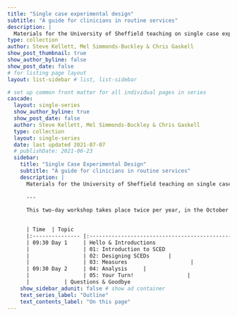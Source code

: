 ```yaml
---
title: "Single case experimental design"
subtitle: "A guide for clinicians in routine services"
description: |
  Materials for the University of Sheffield teaching on single case experimental design.
type: collection
author: Steve Kellett, Mel Simmonds-Buckley & Chris Gaskell
show_post_thumbnail: true
show_author_byline: false
show_post_date: false
# for listing page layout
layout: list-sidebar # list, list-sidebar

# set up common front matter for all individual pages in series
cascade:
  layout: single-series 
  show_author_byline: true
  show_post_date: false
  author: Steve Kellett, Mel Simmonds-Buckley & Chris Gaskell
  type: collection
  layout: single-series
  date: last updated 2021-07-07
  # publishDate: 2021-06-23
  sidebar:
    title: "Single Case Experimental Design"
    subtitle: "A guide for clinicians in routine services"
    description: |
      Materials for the University of Sheffield teaching on single case experimental design.
      
      ---
      
      This two-day workshop takes place twice per year, in the October (clinical psychology trainees) and in the March (clinical associate psychology trainees). 

      
      | Time  | Topic                                                                           |
      |:--------------- |:--------------------------------------------------------------------- |
      | 09:30 Day 1     | Hello & Introductions                                                 |
      |                 | 01: Introduction to SCED                      |
      |                 | 02: Designing SCEDs      |
      |                 | 03: Measures                    |
      | 09:30 Day 2     | 04: Analysis     |
      |                 | 05: Your Turn!                 |
      |           | Questions & Goodbye                                                   |
    show_sidebar_adunit: false # show ad container
    text_series_label: "Outline" 
    text_contents_label: "On this page" 
---
```

